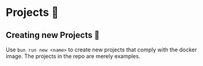 # Projects 📖

## Creating new Projects 🔨

Use `bun run new <name>` to create new projects that comply with the docker image.
The projects in the repo are merely examples.
